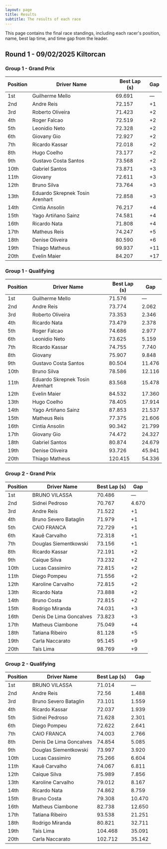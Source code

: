 ```yaml
---
layout: page
title: Results
subtitle: The results of each race
---
```


This page contains the final race standings, including each racer's position, name, best lap time, and time gap from the leader.

## Round 1 - 09/02/2025 Kiltorcan

### Group 1 - Grand Prix

| Position | Driver Name                          | Best Lap (s) | Gap  |
|----------|-------------------------------------|--------------|------|
| 1st      | Guilherme Mello                     | 69.691       | —    |
| 2nd      | Andre Reis                          | 72.157       | +1   |
| 3rd      | Roberto Oliveira                   | 71.423       | +2   |
| 4th      | Roger Falcao                        | 72.519       | +2   |
| 5th      | Leonidio Neto                       | 72.328       | +2   |
| 6th      | Giovany Gio                         | 72.927       | +2   |
| 7th      | Ricardo Kassar                     | 72.018       | +2   |
| 8th      | Hugo Coelho                         | 73.177       | +2   |
| 9th      | Gustavo Costa Santos               | 73.568       | +2   |
| 10th     | Gabriel Santos                     | 73.871       | +3   |
| 11th     | Giovany                             | 72.611       | +3   |
| 12th     | Bruno Silva                        | 73.764       | +3   |
| 13th     | Eduardo Skrepnek Tosin Arenhart    | 72.858       | +3   |
| 14th     | Cintia Ansolin                      | 76.217       | +4   |
| 15th     | Yago Artiñano Sainz                | 74.581       | +4   |
| 16th     | Ricardo Nata                       | 71.808       | +4   |
| 17th     | Matheus Reis                       | 74.247       | +5   |
| 18th     | Denise Oliveira                    | 80.590       | +6   |
| 19th     | Thiago Matheus                     | 99.937       | +11  |
| 20th     | Evelin Maier                       | 84.207       | +17  |


### Group 1 - Qualifying

| Position | Driver Name                          | Best Lap (s) | Gap    |
|----------|-------------------------------------|--------------|--------|
| 1st      | Guilherme Mello                     | 71.576       | —      |
| 2nd      | Andre Reis                          | 73.774       | 2.062  |
| 3rd      | Roberto Oliveira                   | 73.353       | 2.346  |
| 4th      | Ricardo Nata                       | 73.479       | 2.378  |
| 5th      | Roger Falcao                        | 74.686       | 2.977  |
| 6th      | Leonidio Neto                       | 73.625       | 5.159  |
| 7th      | Ricardo Kassar                     | 74.755       | 7.740  |
| 8th      | Giovany                             | 75.907       | 9.848  |
| 9th      | Gustavo Costa Santos               | 80.504       | 11.476 |
| 10th     | Bruno Silva                        | 78.586       | 12.116 |
| 11th     | Eduardo Skrepnek Tosin Arenhart    | 83.568       | 15.478 |
| 12th     | Evelin Maier                       | 84.532       | 17.360 |
| 13th     | Hugo Coelho                         | 78.405       | 17.914 |
| 14th     | Yago Artiñano Sainz                | 87.853       | 21.537 |
| 15th     | Matheus Reis                       | 77.375       | 21.606 |
| 16th     | Cintia Ansolin                      | 90.342       | 21.799 |
| 17th     | Giovany Gio                         | 74.472       | 24.327 |
| 18th     | Gabriel Santos                     | 80.874       | 24.679 |
| 19th     | Denise Oliveira                    | 93.726       | 45.941 |
| 20th     | Thiago Matheus                     | 120.415      | 54.336 |

### Group 2 - Grand Prix

| Position | Driver Name                      | Best Lap (s) | Gap    |
|----------|---------------------------------|--------------|--------|
| 1st      | BRUNO VILASSA                   | 70.486       | —      |
| 2nd      | Sidnei Pedroso                  | 70.767       | 4.670  |
| 3rd      | Andre Reis                      | 71.522       | +1     |
| 4th      | Bruno Severo Bataglin           | 71.979       | +1     |
| 5th      | CAIO FRANCA                     | 72.729       | +1     |
| 6th      | Kauê Carvalho                   | 72.318       | +1     |
| 7th      | Douglas Siementkowski           | 73.156       | +1     |
| 8th      | Ricardo Kassar                  | 72.191       | +2     |
| 9th      | Caique Silva                    | 73.232       | +2     |
| 10th     | Lucas Cassimiro                 | 72.815       | +2     |
| 11th     | Diego Pompeu                    | 71.556       | +2     |
| 12th     | Karoline Carvalho               | 72.815       | +2     |
| 13th     | Ricardo Nata                    | 73.888       | +2     |
| 14th     | Bruno Costa                     | 72.815       | +2     |
| 15th     | Rodrigo Miranda                 | 74.031       | +3     |
| 16th     | Denis De Lima Goncalves         | 73.823       | +3     |
| 17th     | Matheus Ciambone                | 75.049       | +4     |
| 18th     | Tatiana Ribeiro                 | 81.128       | +5     |
| 19th     | Carla Naccarato                 | 95.145       | +9     |
| 20th     | Taís Lima                       | 98.769       | +9     |

### Group 2 - Qualifying

| Position | Driver Name                      | Best Lap (s) | Gap    |
|----------|---------------------------------|--------------|--------|
| 1st      | BRUNO VILASSA                   | 71.014       | —      |
| 2nd      | Andre Reis                      | 72.56        | 1.488  |
| 3rd      | Bruno Severo Bataglin           | 73.101       | 1.559  |
| 4th      | Ricardo Kassar                  | 72.037       | 1.939  |
| 5th      | Sidnei Pedroso                  | 71.628       | 2.301  |
| 6th      | Diego Pompeu                    | 72.622       | 2.641  |
| 7th      | CAIO FRANCA                     | 74.003       | 2.766  |
| 8th      | Denis De Lima Goncalves         | 74.854       | 5.085  |
| 9th      | Douglas Siementkowski           | 73.997       | 3.920  |
| 10th     | Lucas Cassimiro                 | 75.266       | 6.604  |
| 11th     | Kauê Carvalho                   | 74.067       | 6.811  |
| 12th     | Caique Silva                    | 75.989       | 7.856  |
| 13th     | Karoline Carvalho               | 79.012       | 8.167  |
| 14th     | Ricardo Nata                    | 74.862       | 8.759  |
| 15th     | Bruno Costa                     | 79.308       | 10.470 |
| 16th     | Matheus Ciambone                | 82.738       | 12.650 |
| 17th     | Tatiana Ribeiro                 | 93.538       | 21.251 |
| 18th     | Rodrigo Miranda                 | 80.821       | 32.711 |
| 19th     | Taís Lima                       | 104.468      | 35.091 |
| 20th     | Carla Naccarato                 | 102.712      | 35.142 |
